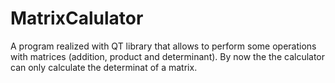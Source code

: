 # MatrixCalulator

A program realized with QT library that allows to perform some operations with matrices (addition, product and determinant). 
By now the the calculator can only calculate the determinat of a matrix.
